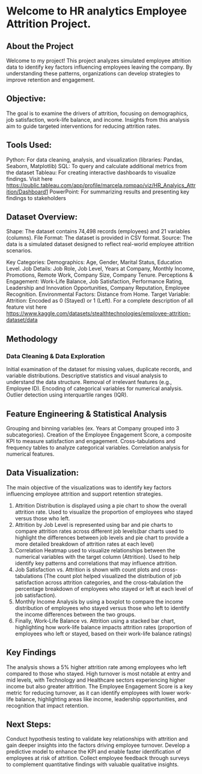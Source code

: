 # Welcome to HR analytics Employee Attrition Project.

## About the Project
Welcome to my project! This project analyzes simulated employee attrition data to identify key factors influencing employees leaving the company. By understanding these patterns, organizations can develop strategies to improve retention and engagement.

## Objective:
The goal is to examine the drivers of attrition, focusing on demographics, job satisfaction, work-life balance, and income. Insights from this analysis aim to guide targeted interventions for reducing attrition rates.

## Tools Used:
Python: For data cleaning, analysis, and visualization (libraries: Pandas, Seaborn, Matplotlib)
SQL: To query and calculate additional metrics from the dataset
Tableau: For creating interactive dashboards to visualize findings. Visit here https://public.tableau.com/app/profile/marcela.rompao/viz/HR_Analyics_Attrition/Dashboard1
PowerPoint: For summarizing results and presenting key findings to stakeholders

## Dataset Overview:
Shape: The dataset contains 74,498 records (employees) and 21 variables (columns).
File Format: The dataset is provided in CSV format.
Source: The data is a simulated dataset designed to reflect real-world employee attrition scenarios.

Key Categories:
Demographics: Age, Gender, Marital Status, Education Level.
Job Details: Job Role, Job Level, Years at Company, Monthly Income, Promotions, Remote Work, Company Size, Company Tenure.
Perceptions & Engagement: Work-Life Balance, Job Satisfaction, Performance Rating, Leadership and Innovation Opportunities, Company Reputation, Employee Recognition.
Environmental Factors: Distance from Home.
Target Variable:
Attrition: Encoded as 0 (Stayed) or 1 (Left).
For a complete description of all feature vist here https://www.kaggle.com/datasets/stealthtechnologies/employee-attrition-dataset/data

## Methodology

### Data Cleaning & Data Exploration
Initial examination of the dataset for missing values, duplicate records, and variable distributions.
Descriptive statistics and visual analysis to understand the data structure.
Removal of irrelevant features (e.g., Employee ID).
Encoding of categorical variables for numerical analysis.
Outlier detection using interquartile ranges (IQR).

## Feature Engineering & Statistical Analysis
Grouping and binning variables (ex. Years at Company grouped into 3 subcategories).
Creation of the Employee Engagement Score, a composite KPI to measure satisfaction and engagement.
Cross-tabulations and frequency tables to analyze categorical variables.
Correlation analysis for numerical features.

## Data Visualization:
The main objective of the visualizations was to identify key factors influencing employee attrition and support retention strategies.
1. Attrition Distribution is displayed using a pie chart to show the overall attrition rate. Used to visualize the proportion of employees who stayed versus those who left.
2. Attrition by Job Level is represented using bar and pie charts to compare attrition rates across different job levels(bar charts used to highlight the differences between job levels and pie chart to provide a more detailed breakdown of attrition rates at each level)
3. Correlation Heatmap used to visualize relationships between the numerical variables with the target column (Attrition). Used to help identify key patterns and correlations that may influence attrition.
4. Job Satisfaction vs. Attrition is shown with count plots and cross-tabulations (The count plot helped visualized the distribution of job satisfaction across attrition categories, and the  cross-tabulation the percentage breakdown of employees who stayed or left at each level of job satisfaction).
5. Monthly Income Analysis by using a boxplot to compare the income distribution of employees who stayed versus those who left to identify the income differences between the two groups.
6. Finally, Work-Life Balance vs. Attrition using a stacked bar chart, highlighting how work-life balance impacts attrition rates (proportion of employees who left or stayed, based on their work-life balance ratings)

## Key Findings
The analysis shows a 5% higher attrition rate among employees who left compared to those who stayed. 
High turnover is most notable at entry and mid levels, with Technology and Healthcare sectors experiencing higher income but also greater attrition. 
The Employee Engagement Score is a key metric for reducing turnover, as it can identify employees with lower work-life balance, highlighting areas like income, leadership opportunities, and recognition that impact retention. 

## Next Steps:
Conduct hypothesis testing to validate key relationships with attrition and gain deeper insights into the factors driving employee turnover.
Develop a predictive model to enhance the KPI and enable faster identification of employees at risk of attrition.
Collect employee feedback through surveys to complement quantitative findings with valuable qualitative insights.
